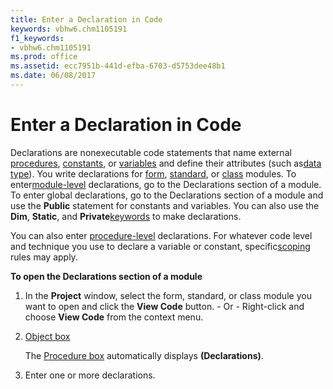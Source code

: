 ```yaml
---
title: Enter a Declaration in Code
keywords: vbhw6.chm1105191
f1_keywords:
- vbhw6.chm1105191
ms.prod: office
ms.assetid: ecc7951b-441d-efba-6703-d5753dee48b1
ms.date: 06/08/2017
---
```



# Enter a Declaration in Code

Declarations are nonexecutable code statements that name external [procedures](../Glossary/vbe-glossary.md#procedure), [constants](../Glossary/vbe-glossary.md#constant), or [variables](../Glossary/vbe-glossary.md#variable) and define their attributes (such as[data type](../Glossary/vbe-glossary.md#data-type)). You write declarations for [form](../Glossary/vbe-glossary.md#form), [standard](../Glossary/vbe-glossary.md), or [class](../Glossary/vbe-glossary.md#class) modules. To enter[module-level](../Glossary/vbe-glossary.md#module-level) declarations, go to the Declarations section of a module. To enter global declarations, go to the Declarations section of a module and use the **Public** statement for constants and variables. You can also use the **Dim**, **Static**, and **Private**[keywords](../Glossary/vbe-glossary.md#keyword) to make declarations.

You can also enter [procedure-level](../Glossary/vbe-glossary.md#procedure-level) declarations. For whatever code level and technique you use to declare a variable or constant, specific[scoping](../Glossary/vbe-glossary.md) rules may apply.

 **To open the Declarations section of a module**



1. In the  **Project** window, select the form, standard, or class module you want to open and click the **View Code** button. - Or - Right-click and choose **View Code** from the context menu.
    
2. [Object box](../Glossary/vbe-glossary.md#object-box)
    
    The [Procedure box](../Glossary/vbe-glossary.md#procedure-box) automatically displays **(Declarations)**.
    
3. Enter one or more declarations.
    


